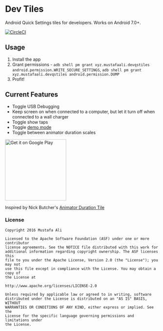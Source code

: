 # Dev Tiles

Android Quick Settings tiles for developers. Works on Android 7.0+.

[![CircleCI](https://circleci.com/gh/mustafa01ali/Dev-Tiles/tree/circle-ci-setup.svg?style=svg)](https://circleci.com/gh/mustafa01ali/Dev-Tiles/tree/circle-ci-setup)

## Usage
1. Install the app
2. Grant permissions - `adb shell pm grant xyz.mustafaali.devqstiles android.permission.WRITE_SECURE_SETTINGS`, `adb shell pm grant xyz.mustafaali.devqstiles android.permission.DUMP`
3. Profit\!

## Current Features
* Toggle USB Debugging
* Keep screen on when connected to a computer, but let it turn off when connected to a wall charger
* Toggle show taps
* Toggle [demo mode](https://android.googlesource.com/platform/frameworks/base/+/android-6.0.0_r1/packages/SystemUI/docs/demo_mode.md)
* Toggle between animator duration scales

<a href='https://play.google.com/store/apps/details?id=xyz.mustafaali.devqstiles&utm_source=github&pcampaignid=MKT-Other-global-all-co-prtnr-py-PartBadge-Mar2515-1'><img alt='Get it on Google Play' src='https://play.google.com/intl/en_us/badges/images/generic/en_badge_web_generic.png' width="200"/></a>

Inspired by Nick Butcher's [Animator Duration Tile](https://github.com/nickbutcher/AnimatorDurationTile)



### License


```
Copyright 2016 Mustafa Ali

Licensed to the Apache Software Foundation (ASF) under one or more contributor
license agreements. See the NOTICE file distributed with this work for
additional information regarding copyright ownership. The ASF licenses this
file to you under the Apache License, Version 2.0 (the "License"); you may not
use this file except in compliance with the License. You may obtain a copy of
the License at

http://www.apache.org/licenses/LICENSE-2.0

Unless required by applicable law or agreed to in writing, software
distributed under the License is distributed on an "AS IS" BASIS, WITHOUT
WARRANTIES OR CONDITIONS OF ANY KIND, either express or implied. See the
License for the specific language governing permissions and limitations under
the License.
```
